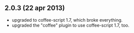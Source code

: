 ## 2.0.3 (22 apr 2013)

- upgraded to coffee-script 1.7, which broke everything.
- upgraded the "coffee" plugin to use coffee-script 1.7, too.
